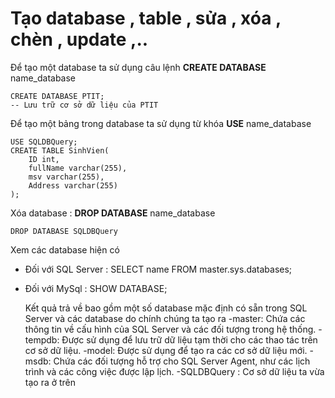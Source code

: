 # Tạo database , table , sửa , xóa , chèn , update ,..

Để tạo một database ta sử dụng câu lệnh **CREATE DATABASE** name_database

```
CREATE DATABASE PTIT;
-- Lưu trữ cơ sở dữ liệu của PTIT
```

Để tạo một bảng trong database ta sử dụng từ khóa **USE** name_database

```
USE SQLDBQuery;
CREATE TABLE SinhVien(
	ID int,
	fullName varchar(255),
	msv varchar(255),
	Address varchar(255)
);
```

Xóa database : **DROP DATABASE** name_database

```
DROP DATABASE SQLDBQuery
```

Xem các database hiện có

- Đối với SQL Server : SELECT name FROM master.sys.databases;
- Đối với MySql : SHOW DATABASE;

  Kết quả trả về bao gồm một số database mặc định có sẵn trong SQL Server và các database do chính chúng ta tạo ra
  -master: Chứa các thông tin về cấu hình của SQL Server và các đối tượng trong hệ thống.
  -tempdb: Được sử dụng để lưu trữ dữ liệu tạm thời cho các thao tác trên cơ sở dữ liệu.
  -model: Được sử dụng để tạo ra các cơ sở dữ liệu mới.
  -msdb: Chứa các đối tượng hỗ trợ cho SQL Server Agent, như các lịch trình và các công việc được lập lịch.
  -SQLDBQuery : Cơ sở dữ liệu ta vừa tạo ra ở trên
